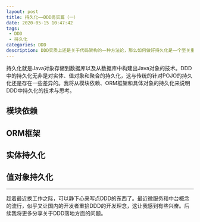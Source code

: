 ```yaml
---
layout: post
title: 持久化——DDD务实篇（一）
date: 2020-05-15 10:47:42
tags:
 - DDD
 - 持久化
categories: DDD
description: DDD实质上还是关于代码架构的一种方法论，那么如何做好持久化是一个至关重要的问题，本篇我将分享一下自己在实践过程中的一些思考与技巧。
---
```


持久化就是Java对象存储到数据库以及从数据库中构建出Java对象的技术。DDD中的持久化无非是对实体、值对象和聚合的持久化，这与传统的针对POJO的持久化还是存在一些差异的。我将从模块依赖、ORM框架和具体对象的持久化来说明DDD中持久化的技术与思考。

## 模块依赖



## ORM框架

## 实体持久化

## 值对象持久化



---
趁着最近换工作之际，可以静下心来写点DDD的东西了。最近微服务和中台概念的流行，似乎又让国内的开发者重拾DDD的开发理念，这让我感到有些兴奋。后续我将更多分享关于DDD落地方面的问题。
